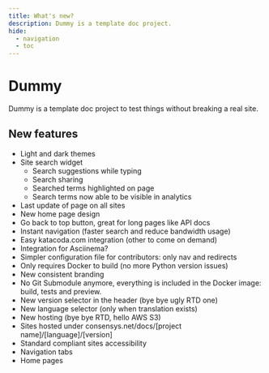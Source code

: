 ```yaml
---
title: What's new?
description: Dummy is a template doc project.
hide:
  - navigation
  - toc
---
```


# Dummy

Dummy is a template doc project to test things without breaking a real site.

## New features

* Light and dark themes
* Site search widget
    * Search suggestions while typing
    * Search sharing
    * Searched terms highlighted on page
    * Search terms now able to be visible in analytics
* Last update of page on all sites
* New home page design
* Go back to top button, great for long pages like API docs
* Instant navigation (faster search and reduce bandwidth usage)
* Easy katacoda.com integration (other to come on demand)
* Integration for Asciinema?
* Simpler configuration file for contributors: only nav and redirects
* Only requires Docker to build (no more Python version issues)
* New consistent branding
* No Git Submodule anymore, everything is included in the Docker image: build, tests and preview.
* New version selector in the header (bye bye ugly RTD one)
* New language selector (only when translation exists)
* New hosting (bye bye RTD, hello AWS S3)
* Sites hosted under consensys.net/docs/[project name]/[language]/[version]
* Standard compliant sites accessibility
* Navigation tabs
* Home pages
